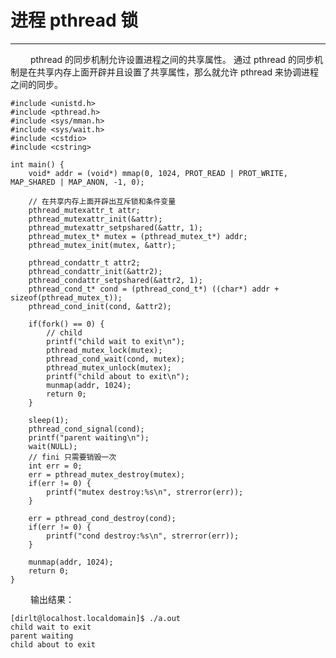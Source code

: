 # 进程 pthread 锁
***

&emsp;&emsp;
pthread 的同步机制允许设置进程之间的共享属性。
通过 pthread 的同步机制是在共享内存上面开辟并且设置了共享属性，那么就允许 pthread 来协调进程之间的同步。

    #include <unistd.h>
    #include <pthread.h>
    #include <sys/mman.h>
    #include <sys/wait.h>
    #include <cstdio>
    #include <cstring>
    
    int main() {
        void* addr = (void*) mmap(0, 1024, PROT_READ | PROT_WRITE, MAP_SHARED | MAP_ANON, -1, 0);
        
        // 在共享内存上面开辟出互斥锁和条件变量
        pthread_mutexattr_t attr;
        pthread_mutexattr_init(&attr);
        pthread_mutexattr_setpshared(&attr, 1);
        pthread_mutex_t* mutex = (pthread_mutex_t*) addr;
        pthread_mutex_init(mutex, &attr);
    
        pthread_condattr_t attr2;
        pthread_condattr_init(&attr2);
        pthread_condattr_setpshared(&attr2, 1);
        pthread_cond_t* cond = (pthread_cond_t*) ((char*) addr + sizeof(pthread_mutex_t));
        pthread_cond_init(cond, &attr2);
    
        if(fork() == 0) {
            // child
            printf("child wait to exit\n");
            pthread_mutex_lock(mutex);
            pthread_cond_wait(cond, mutex);
            pthread_mutex_unlock(mutex);
            printf("child about to exit\n");
            munmap(addr, 1024);
            return 0;
        }
        
        sleep(1);
        pthread_cond_signal(cond);
        printf("parent waiting\n");
        wait(NULL);
        // fini 只需要销毁一次
        int err = 0;
        err = pthread_mutex_destroy(mutex);
        if(err != 0) {
            printf("mutex destroy:%s\n", strerror(err));
        }
        
        err = pthread_cond_destroy(cond);
        if(err != 0) {
            printf("cond destroy:%s\n", strerror(err));
        }
        
        munmap(addr, 1024);
        return 0;
    }

&emsp;&emsp;
输出结果：

    [dirlt@localhost.localdomain]$ ./a.out
    child wait to exit
    parent waiting
    child about to exit